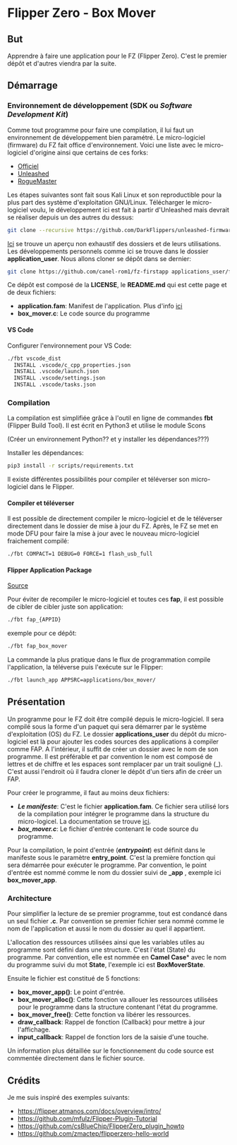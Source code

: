 # Flipper Zero - Box Mover
## But
Apprendre à faire une application pour le FZ (Flipper Zero). C'est le premier
dépôt et d'autres viendra par la suite.

## Démarrage
### Environnement de développement (SDK ou ***Software Development Kit***)
Comme tout programme pour faire une compilation, il lui faut un environnement de
développement bien paramétré. Le micro-logiciel (firmware) du FZ fait
office d'environnement. Voici une liste avec le micro-logiciel d'origine ainsi
que certains de ces forks:
  * [Officiel](https://github.com/flipperdevices/flipperzero-firmware)
  * [Unleashed](https://github.com/DarkFlippers/unleashed-firmware)
  * [RogueMaster](https://github.com/RogueMaster/flipperzero-firmware-wPlugins)

Les étapes suivantes sont fait sous Kali Linux et son reproductible pour la plus
part des système d'exploitation GNU/Linux. Télécharger le micro-logiciel voulu,
le développement ici est fait à partir d'Unleashed mais devrait se réaliser
depuis un des autres du dessus:
```bash
git clone --recursive https://github.com/DarkFlippers/unleashed-firmware
```
[Ici](https://github.com/DarkFlippers/unleashed-firmware#project-structure) se
trouve un aperçu non exhaustif des dossiers et de leurs utilisations. Les
développements personnels comme ici se trouve dans le dossier
**application_user**. Nous allons cloner se dépôt dans se dernier:
```bash
git clone https://github.com/canel-rom1/fz-firstapp applications_user/firstapp
```
Ce dépôt est composé de la **LICENSE**, le **README.md** qui est cette page et de deux
fichiers:
  * **application.fam**: Manifest de l'application. Plus d'info
  [ici](https://github.com/DarkFlippers/unleashed-firmware/blob/dev/documentation/AppManifests.md)
  * **box_mover.c**: Le code source du programme

#### VS Code
Configurer l'environnement pour VS Code:
```bash
./fbt vscode_dist
  INSTALL .vscode/c_cpp_properties.json
  INSTALL .vscode/launch.json
  INSTALL .vscode/settings.json
  INSTALL .vscode/tasks.json
```

### Compilation
La compilation est simplifiée grâce à l'outil en ligne de commandes **fbt**
(Flipper Build Tool). Il est écrit en Python3 et utilise le module Scons

(Créer un environnement Python?? et y installer les dépendances???)

Installer les dépendances:
```bash
pip3 install -r scripts/requirements.txt
```

Il existe différentes possibilités pour compiler et téléverser son
micro-logiciel dans le Flipper.

#### Compiler et téléverser
Il est possible de directement compiler le micro-logiciel et de le téléverser
directement dans le dossier de mise à jour du FZ. Après, le FZ se met
en mode DFU pour faire la mise à jour avec le nouveau micro-logiciel fraichement
compilé:
```bash
./fbt COMPACT=1 DEBUG=0 FORCE=1 flash_usb_full
```

#### Flipper Application Package
[Source](https://github.com/DarkFlippers/unleashed-firmware/blob/dev/documentation/AppsOnSDCard.md)

Pour éviter de recompiler le micro-logiciel et toutes ces **fap**, il est
possible de cibler de cibler juste son application:
```bash
./fbt fap_{APPID}
```
exemple pour ce dépôt:
```bash
./fbt fap_box_mover
```
La commande la plus pratique dans le flux de programmation compile l'application, la téléverse puis l'exécute
sur le Flipper:
```bash
./fbt launch_app APPSRC=applications/box_mover/
```
 ## Présentation
Un programme pour le FZ doit être compilé depuis le micro-logiciel. Il sera
compilé sous la forme d'un paquet qui sera démarrer par le système
d'exploitation (OS) du FZ. Le dossier **applications_user** du dépôt du
micro-logiciel est là pour ajouter les codes sources des applications à compiler
comme FAP. A l'intérieur, il suffit de créer un dossier avec le nom de son
programme. Il est préférable et par convention le nom est composé de lettres et
de chiffre et les espaces sont remplacer par un trait souligné (_). C'est aussi 
l'endroit où il faudra cloner le dépôt d'un tiers afin de créer un FAP.

Pour créer le programme, il faut au moins deux fichiers:
  * ***Le manifeste***: C'est le fichier **application.fam**. Ce fichier sera utilisé
lors de la compilation pour intégrer le programme dans la structure du micro-logicel.
La documentation se trouve [ici](https://github.com/DarkFlippers/unleashed-firmware/blob/dev/documentation/AppManifests.md).
  * ***box_mover.c***: Le fichier d'entrée contenant le code source du programme.

Pour la compilation, le point d'entrée (***entrypoint***) est définit dans le
manifeste sous le paramètre **entry_point**. C'est la première fonction qui sera démarrée pour exécuter le
programme. Par convention, le point d'entrée est nommé comme le nom du dossier
suivi de **_app** , exemple ici **box_mover_app**.

### Architecture
Pour simplifier la lecture de se premier programme, tout est condancé dans un
seul fichier **.c**. Par convention se premier fichier sera nommé comme le nom
de l'application et aussi le nom du dossier au quel il appartient.

L'allocation des ressources utilisées ainsi que les variables utiles au programme
sont défini dans une structure. C'est l'état (State) du programme. Par convention, elle est nommée en **Camel
Case*** avec le nom du programme suivi du mot **State**, l'exemple ici est **BoxMoverState**.

Ensuite le fichier est constitué de 5 fonctions:
  * **box_mover_app()**: Le point d'entrée.
  * **box_mover_alloc()**: Cette fonction va allouer les ressources utilisées
  pour le programme dans la structure contenant l'état du programme.
  * **box_mover_free()**: Cette fonction va libérer les ressources.
  * **draw_callback**: Rappel de fonction (Callback) pour mettre à jour l'affichage.
  * **input_callback**: Rappel de fonction lors de la saisie d'une touche.

Un information plus détaillée sur le fonctionnement du code source est commentée
directement dans le fichier source.

## Crédits
Je me suis inspiré des exemples suivants:
  * https://flipper.atmanos.com/docs/overview/intro/
  * https://github.com/mfulz/Flipper-Plugin-Tutorial
  * https://github.com/csBlueChip/FlipperZero_plugin_howto
  * https://github.com/zmactep/flipperzero-hello-world
